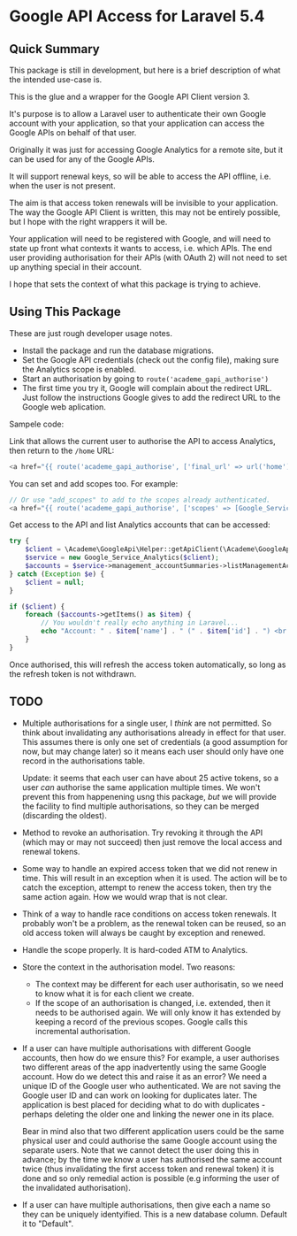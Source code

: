 # Google API Access for Laravel 5.4

## Quick Summary

This package is still in development, but here is a brief description of
what the intended use-case is.

This is the glue and a wrapper for the Google API Client version 3.

It's purpose is to allow a Laravel user to authenticate their own
Google account with your application, so that your application can
access the Google APIs on behalf of that user.

Originally it was just for accessing Google Analytics for a remote site,
but it can be used for any of the Google APIs.

It will support renewal keys, so will be able to access the API offline,
i.e. when the user is not present.

The aim is that access token renewals will be invisible to your application.
The way the Google API Client is written, this may not be entirely possible,
but I hope with the right wrappers it will be.

Your application will need to be registered with Google, and will need to
state up front what contexts it wants to access, i.e. which APIs. The end
user providing authorisation for their APIs (with OAuth 2) will not need to
set up anything special in their account.

I hope that sets the context of what this package is trying to achieve.

## Using This Package

These are just rough developer usage notes.

* Install the package and run the database migrations.
* Set the Google API credentials (check out the config file), making sure
  the Analytics scope is enabled.
* Start an authorisation by going to `route('academe_gapi_authorise')`
* The first time you try it, Google will complain about the redirect URL.
  Just follow the instructions Google gives to add the redirect URL to the
  Google web aplication.

Sampele code:

Link that allows the current user to authorise the API to access Analytics,
then return to the `/home` URL:

```php
<a href="{{ route('academe_gapi_authorise', ['final_url' => url('home')]) }}">GAPI Auth</a>
```

You can set and add scopes too. For example:

```php
// Or use "add_scopes" to add to the scopes already authenticated.
<a href="{{ route('academe_gapi_authorise', ['scopes' => [Google_Service_Analytics::ANALYTICS_READONLY]]) }}">GAPI Auth</a>
```

Get access to the API and list Analytics accounts that can be accessed:

```php
try {
    $client = \Academe\GoogleApi\Helper::getApiClient(\Academe\GoogleApi\Helper::getCurrentUserAuth());
    $service = new Google_Service_Analytics($client);
    $accounts = $service->management_accountSummaries->listManagementAccountSummaries();
} catch (Exception $e) {
    $client = null;
}

if ($client) {
    foreach ($accounts->getItems() as $item) {
        // You wouldn't really echo anything in Laravel...
        echo "Account: " . $item['name'] . " (" . $item['id'] . ") <br />";
    }
}
```

Once authorised, this will refresh the access token automatically, so long as
the refresh token is not withdrawn.

## TODO

* Multiple authorisations for a single user, I *think* are not permitted.
  So think about invalidating any authorisations already in effect for that
  user. This assumes there is only one set of credentials (a good assumption
  for now, but may change later) so it means each user should only have one
  record in the authorisations table.  
    
  Update: it seems that each user can have about 25 active tokens, so a user
  *can* authorise the same application multiple times. We won't prevent this
  from happenening usng this package, *but* we will provide the facility to
  find multiple authorisations, so they can be merged (discarding the oldest).
* Method to revoke an authorisation. Try revoking it through the API (which
  may or may not succeed) then just remove the local access and renewal tokens.
* Some way to handle an expired access token that we did not renew in time.
  This will result in an exception when it is used. The action will be to
  catch the exception, attempt to renew the access token, then try the same
  action again. How we would wrap that is not clear.
* Think of a way to handle race conditions on access token renewals. It probably
  won't be a problem, as the renewal token can be reused, so an old access
  token will always be caught by exception and renewed.
* Handle the scope properly. It is hard-coded ATM to Analytics.
* Store the context in the authorisation model. Two reasons:
  * The context may be different for each user authorisatin, so we need to know
    what it is for each client we create.
  * If the scope of an authorisation is changed, i.e. extended, then it needs to
    be authorised again. We will only know it has extended by keeping a record of
    the previous scopes. Google calls this incremental authorisation.
* If a user can have multiple authorisations with different Google accounts,
  then how do we ensure this? For example, a user authorises two different areas
  of the app inadvertently using the same Google account. How do we detect this
  and raise it as an error? We need a unique ID of the Google user who
  authenticated. We are not saving the Google user ID and can work on looking
  for duplicates later. The application is best placed for deciding what to do
  with duplicates - perhaps deleting the older one and linking the newer one
  in its place.  
  
  Bear in mind also that two different application users could be
  the same physical user and could authorise the same Google account using
  the separate users. Note that we cannot detect the user doing this in advance;
  by the time we know a user has authorised the same account twice (thus
  invalidating the first access token and renewal token) it is done and so
  only remedial action is possible (e.g informing the user of the invalidated
  authorisation).
* If a user can have multiple authorisations, then give each a name so they can
  be uniquely identyified. This is a new database column. Default it to "Default".
